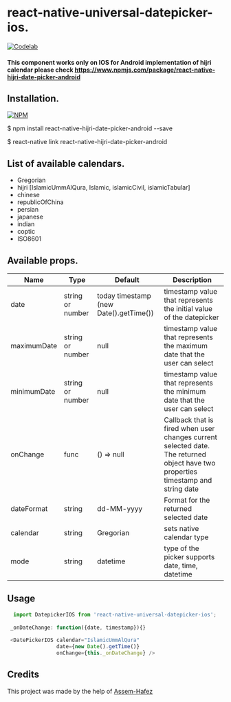 # react-native-universal-datepicker-ios.
[![Codelab](http://www.codelabsys.com/images/logo.png)](http://www.codelabsys.com/)
#### This component works only on IOS for Android implementation of hijri calendar please check https://www.npmjs.com/package/react-native-hijri-date-picker-android
## Installation.
   [![NPM](https://nodei.co/npm/react-native-hijri-date-picker-android.png?downloads=true&downloadRank=true&stars=true)](https://nodei.co/npm/react-native-hijri-date-picker-android/)
   
$ npm install react-native-hijri-date-picker-android --save

$ react-native link react-native-hijri-date-picker-android

## List of available calendars.
* Gregorian
* hijri [IslamicUmmAlQura, Islamic, islamicCivil, islamicTabular]
* chinese
* republicOfChina
* persian 
* japanese
* indian
* coptic
* ISO8601

## Available props.

| Name | Type| Default | Description |
| --- | --- | --- | --- |
| date | string or number | today timestamp (new Date().getTime()) | timestamp value that represents the initial value of the datepicker |
| maximumDate | string or number | null | timestamp value that represents the maximum date that the user can select |
| minimumDate | string or number | null | timestamp value that represents the minimum date that the user can select |
| onChange | func | () => null | Callback that is fired when user changes current selected date. The returned object have two properties timestamp and string date |
| dateFormat | string | dd-MM-yyyy | Format for the returned selected date |
| calendar | string | Gregorian | sets native calendar type |
| mode | string | datetime | type of the picker supports date, time, datetime |

## Usage

```javascript
  import DatepickerIOS from 'react-native-universal-datepicker-ios';
  
 _onDateChange: function({date, timestamp}){}
 
 <DatePickerIOS calendar="IslamicUmmAlQura" 
                date={new Date().getTime()}  
                onChange={this._onDateChange} />
```

## Credits

This project was made by the help of [Assem-Hafez](https://github.com/Assem-Hafez)
